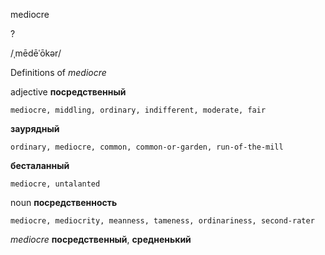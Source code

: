 mediocre

?

/ˌmēdēˈōkər/

Definitions of _mediocre_

adjective
**посредственный**

    mediocre, middling, ordinary, indifferent, moderate, fair
**заурядный**

    ordinary, mediocre, common, common-or-garden, run-of-the-mill
**бесталанный**

    mediocre, untalanted

noun
**посредственность**

    mediocre, mediocrity, meanness, tameness, ordinariness, second-rater

_mediocre_
**посредственный**, **средненький**